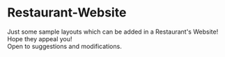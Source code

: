 # Restaurant-Website
  
Just some sample layouts which can be added in a Restaurant's Website! <br>
Hope they appeal you! <br>
Open to suggestions and modifications.
